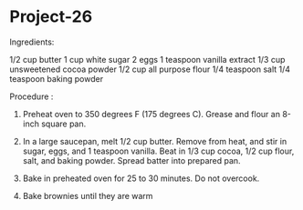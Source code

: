 # Project-26
Ingredients:

1/2 cup butter 
1 cup white sugar 
2 eggs 
1 teaspoon vanilla extract 
1/3 cup unsweetened cocoa powder 
1/2 cup all purpose flour 
1/4 teaspoon salt 
1/4 teaspoon baking powder 

Procedure :

1. Preheat oven to 350 degrees F (175 degrees C). Grease and flour an 8-inch square pan.

2. In a large saucepan, melt 1/2 cup butter. Remove from heat, and stir in sugar, eggs, and 1 teaspoon vanilla. Beat in 1/3 cup cocoa, 1/2 cup flour, salt, and baking powder. Spread batter into prepared pan.

3. Bake in preheated oven for 25 to 30 minutes. Do not overcook.

4. Bake brownies until they are warm 